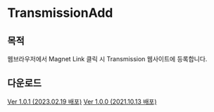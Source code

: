 # TransmissionAdd
## 목적
웹브라우저에서 Magnet Link 클릭 시 Transmission 웹사이트에 등록합니다.
## 다운로드
[Ver 1.0.1 (2023.02.19 배포)](https://github.com/newbie79/TransmissionAdd/releases/tag/Tag_202302191)
[Ver 1.0.0 (2021.10.13 배포)](https://github.com/newbie79/TransmissionAdd/releases/tag/Tag_202110131)
